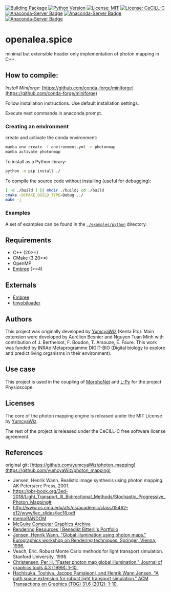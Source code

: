 [![Building Package](https://github.com/openalea-incubator/spice/actions/workflows/conda-build.yml/badge.svg)](https://github.com/openalea-incubator/spice/actions/workflows/conda-build.yml)
[![Python Version](https://img.shields.io/badge/python-3.9%20%7C%203.10%20%7C%203.11%20%7C%203.12-blue)](https://www.python.org/downloads/)
[![License: MIT](https://img.shields.io/badge/License-MIT-yellow.svg)](https://opensource.org/licenses/MIT)
[![License: CeCILL-C](https://img.shields.io/badge/License--CeCILL-C-blue)](https://cecill.info/licences/Licence_CeCILL_V2-en.html)
[![Anaconda-Server Badge](https://anaconda.org/openalea3/openalea.spice/badges/version.svg)](https://anaconda.org/openalea3/openalea.spice)
[![Anaconda-Server Badge](https://anaconda.org/openalea3/openalea.spice/badges/latest_release_date.svg)](https://anaconda.org/openalea3/openalea.spice)
[![Anaconda-Server Badge](https://anaconda.org/openalea3/openalea.spice/badges/platforms.svg)](https://anaconda.org/openalea3/openalea.spice)


# openalea.spice

minimal but extensible header only implementation of photon mapping in C++.

## How to compile:
*Install Miniforge*: [https://github.com/conda-forge/miniforge](https://github.com/conda-forge/miniforge)

Follow installation instructions. Use default installation settings.

Execute next commands in anaconda prompt.

### Creating an environment
create and activate the conda environment:
```bash
mamba env create -f environment.yml -n photonmap
mamba activate photonmap
```
To install as a Python library:
```bash
python -m pip install ./
```

To compile the source code without installing (useful for debugging):
```bash
[ -d ./build ] || mkdir ./build; cd ./build
cmake -DCMAKE_BUILD_TYPE=Debug ../
make -j
```

### Examples
A set of examples can be found in the [`./examples/python`](./examples/python) directory.

## Requirements

* C++ (20>=)
* CMake (3.20>=)
* OpenMP
* [Embree](https://github.com/embree/embree) (>=4)

## Externals

* [Embree](https://github.com/embree/embree)
* [tinyobjloader](https://github.com/tinyobjloader/tinyobjloader)

## Authors
This project was originally developed by [YumcyaWiz](https://github.com/yumcyaWiz/) (Kenta Eto). Main extension were developed by Aurélien Besnier and Nguyen Tuan Minh with contribution of J. Bertheloot, F. Boudon, T. Arsouze, E. Faure.
This work was funded by INRAe Metaprogramme DIGIT-BIO (Digital biology to explore and predict living organisms in their environment). 

## Use case 
This project is used in the coupling of [MorphoNet](https://morphonet.org) and [L-Py](https://github.com/openalea/lpy) for the project Physioscope.

## Licenses
The core of the photon mapping engine is released under the MIT License by [YumcyaWiz](https://github.com/yumcyaWiz/).

The rest of the project is released under the CeCILL-C free software license agreement.

## References

original git: [https://github.com/yumcyaWiz/photon_mapping](https://github.com/yumcyaWiz/photon_mapping)

* Jensen, Henrik Wann. Realistic image synthesis using photon mapping. AK Peters/crc Press, 2001.
* https://pbr-book.org/3ed-2018/Light_Transport_III_Bidirectional_Methods/Stochastic_Progressive_Photon_Mapping# 
* http://www.cs.cmu.edu/afs/cs/academic/class/15462-s12/www/lec_slides/lec18.pdf
* [memoRANDOM](https://rayspace.xyz/)
* [McGuire Computer Graphics Archive](http://casual-effects.com/data/)
* [Rendering Resources | Benedikt Bitterli's Portfolio](https://benedikt-bitterli.me/resources/)
* [Jensen, Henrik Wann. "Global illumination using photon maps." Eurographics workshop on Rendering techniques. Springer, Vienna, 1996.](https://link.springer.com/chapter/10.1007/978-3-7091-7484-5_3)
* Veach, Eric. Robust Monte Carlo methods for light transport simulation. Stanford University, 1998.
* [Christensen, Per H. "Faster photon map global illumination." Journal of graphics tools 4.3 (1999): 1-10.](https://doi.org/10.1080/10867651.1999.10487505)
* [Hachisuka, Toshiya, Jacopo Pantaleoni, and Henrik Wann Jensen. "A path space extension for robust light transport simulation." ACM Transactions on Graphics (TOG) 31.6 (2012): 1-10.](https://dl.acm.org/doi/10.1145/2366145.2366210)
